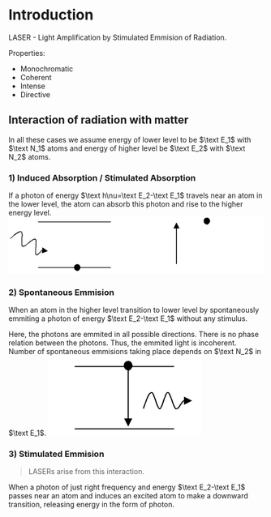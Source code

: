 # Introduction
LASER - Light Amplification by Stimulated Emmision of Radiation.

Properties:
- Monochromatic
- Coherent
- Intense
- Directive

## Interaction of radiation with matter
In all these cases we assume energy of lower level to be $\text E_1$ with $\text N_1$ atoms and energy of higher level be $\text E_2$ with $\text N_2$ atoms.

### 1) Induced Absorption / Stimulated Absorption
If a photon of energy $\text h\nu=\text E_2-\text E_1$ travels near an atom in the lower level, the atom can absorb this photon and rise to the higher energy level.
![15fd44978f9344cf9ea34873e22f2264.png](../../_resources/15fd44978f9344cf9ea34873e22f2264.png)

### 2) Spontaneous Emmision
When an atom in the higher level transition to lower level by spontaneously emmiting a photon of energy $\text E_2-\text E_1$ without any stimulus.

Here, the photons are emmited in all possible directions. There is no phase relation between the photons. Thus, the emmited light is incoherent. Number of spontaneous emmisions taking place depends on $\text N_2$ in $\text E_1$.
![a6b7a9c98e107fb65e4b521d83c40162.png](../../_resources/a6b7a9c98e107fb65e4b521d83c40162.png)

### 3) Stimulated Emmision
> LASERs arise from this interaction.

When a photon of just right frequency and energy $\text E_2-\text E_1$ passes near an atom and induces an excited atom to make a downward transition, releasing energy in the form of photon.